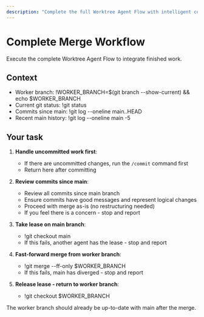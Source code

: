 ```yaml
---
description: "Complete the full Worktree Agent Flow with intelligent commit structuring"
---
```


# Complete Merge Workflow

Execute the complete Worktree Agent Flow to integrate finished work.

## Context
- Worker branch: !WORKER_BRANCH=$(git branch --show-current) && echo $WORKER_BRANCH
- Current git status: !git status
- Commits since main: !git log --oneline main..HEAD
- Recent main history: !git log --oneline main -5

## Your task

1. **Handle uncommitted work first**:
   - If there are uncommitted changes, run the `/commit` command first
   - Return here after committing

2. **Review commits since main**:
   - Review all commits since main branch
   - Ensure commits have good messages and represent logical changes
   - Proceed with merge as-is (no restructuring needed)
   - If you feel there is a concern - stop and report

3. **Take lease on main branch**:
   - !git checkout main
   - If this fails, another agent has the lease - stop and report

4. **Fast-forward merge from worker branch**:
   - !git merge --ff-only $WORKER_BRANCH
   - If this fails, main has diverged - stop and report

5. **Release lease - return to worker branch**:
   - !git checkout $WORKER_BRANCH

The worker branch should already be up-to-date with main after the merge.